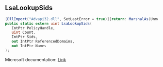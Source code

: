 ## LsaLookupSids

```csharp
[DllImport("Advapi32.dll", SetLastError = true)][return: MarshalAs(UnmanagedType.U4)]
public static extern uint LsaLookupSids(
   IntPtr PolicyHandle,
   uint Count,
   IntPtr Sids,
   out IntPtr ReferencedDomains,
   out IntPtr Names
);
```

Microsoft documentation: [Link](https://docs.microsoft.com/en-us/windows/win32/api/ntsecapi/nf-ntsecapi-lsalookupsids)
